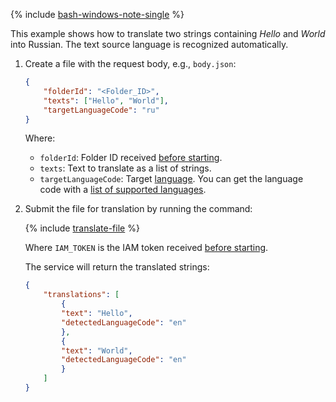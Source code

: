 {% include [bash-windows-note-single](bash-windows-note-single.md) %}

This example shows how to translate two strings containing *Hello* and *World* into Russian. The text source language is recognized automatically.

1. Create a file with the request body, e.g., `body.json`:

   ```json
   {
       "folderId": "<Folder_ID>",
       "texts": ["Hello", "World"],
       "targetLanguageCode": "ru"
   }
   ```

   Where:

   * `folderId`: Folder ID received [before starting](#before-begin).
   * `texts`: Text to translate as a list of strings.
   * `targetLanguageCode`: Target [language](../../translate/concepts/supported-languages.md). You can get the language code with a [list of supported languages](../../translate/operations/list.md).

1. Submit the file for translation by running the command:

   {% include [translate-file](translate-file.md) %}

   Where `IAM_TOKEN` is the IAM token received [before starting](#before-begin).

   The service will return the translated strings:
   ```json
   {
       "translations": [
           {
           "text": "Hello",
           "detectedLanguageCode": "en"
           },
           {
           "text": "World",
           "detectedLanguageCode": "en"
           }
       ]
   }
   ```
